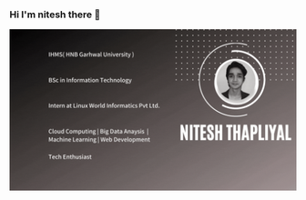 ### Hi I'm nitesh there 👋
<img src ="https://github.com/Nitesh-thapliyal/Nitesh-thapliyal/blob/main/Nitesh%20thapliyal.gif">
